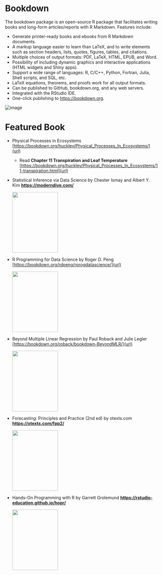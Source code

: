 # Bookdown
The bookdown package is an open-source R package that facilitates writing books and long-form articles/reports with R Markdown. Features include:

* Generate printer-ready books and ebooks from R Markdown documents.
* A markup language easier to learn than LaTeX, and to write elements such as section headers, lists, quotes, figures, tables, and citations.
* Multiple choices of output formats: PDF, LaTeX, HTML, EPUB, and Word.
* Possibility of including dynamic graphics and interactive applications (HTML widgets and Shiny apps).
* Support a wide range of languages: R, C/C++, Python, Fortran, Julia, Shell scripts, and SQL, etc.
* LaTeX equations, theorems, and proofs work for all output formats.
* Can be published to GitHub, bookdown.org, and any web servers.
* Integrated with the RStudio IDE.
* One-click publishing to https://bookdown.org.


![image](https://github.com/ParthaPRay/Bookdown/assets/1689639/4b432233-69ab-460a-9a22-491e0f4ed42b)


# Featured Book

* Physical Processes in Ecosystems [https://bookdown.org/huckley/Physical_Processes_In_Ecosystems/](url)
  *  Read **Chapter 11 Transpiration and Leaf Temperature** [https://bookdown.org/huckley/Physical_Processes_In_Ecosystems/11-transpiration.html](url)

* Statistical Inference via Data Science by Chester Ismay and Albert Y. Kim **https://moderndive.com/**

  <img src="https://github.com/ParthaPRay/Bookdown/assets/1689639/4afecea8-5b6f-44bf-8b2e-bf95e98d6445" width="150" height="200">

* R Programming for Data Science by Roger D. Peng [https://bookdown.org/rdpeng/rprogdatascience/](url)

  <img src="https://github.com/ParthaPRay/Bookdown/assets/1689639/e2204712-36f2-43d9-bfaa-df3098c4ecf4" width="150" height="200">

* Beyond Multiple Linear Regression by Paul Roback and Julie Legler [https://bookdown.org/roback/bookdown-BeyondMLR/](url)

  <img src="https://github.com/ParthaPRay/Bookdown/assets/1689639/d79ceba2-397b-416b-bf44-fa8020002f1d" width="150" height="200">

* Forecasting: Principles and Practice (2nd ed) by otexts.com **https://otexts.com/fpp2/**

  <img src="https://github.com/ParthaPRay/Bookdown/assets/1689639/998f87ef-d735-4622-be53-b9ad446fcb91" width="150" height="200">

* Hands-On Programming with R by Garrett Grolemund **https://rstudio-education.github.io/hopr/**

  <img src="https://github.com/ParthaPRay/Bookdown/assets/1689639/28860fd2-05b6-45f8-917f-f43e6f1bd6a1" width="150" height="200">
